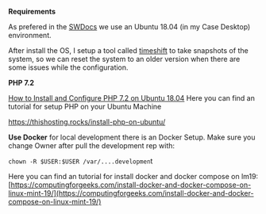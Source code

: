 **Requirements**

As prefered in the [SWDocs](https://docs.shopware.com/en/shopware-platform-dev-en/getting-started/requirements) we use an Ubuntu 18.04 (in my Case Desktop) environment.

After install the OS, I setup a tool called [timeshift](https://github.com/teejee2008/timeshift) to take snapshots of the system, so we can reset the system to an older version when there are some issues while the configuration.

**PHP 7.2**

[How to Install and Configure PHP 7.2 on Ubuntu 18.04](https://www.vultr.com/docs/configure-php-7-2-on-ubuntu-18-04)
Here you can find an tutorial for setup PHP on your Ubuntu Machine

https://thishosting.rocks/install-php-on-ubuntu/


**Use Docker**
for local development there is an Docker Setup.
Make sure you change Owner after pull the development rep with:

`chown -R $USER:$USER /var/....developmen`t

Here you can find an tutorial for install docker and docker compose on lm19:
[https://computingforgeeks.com/install-docker-and-docker-compose-on-linux-mint-19/](https://computingforgeeks.com/install-docker-and-docker-compose-on-linux-mint-19/)


<!--stackedit_data:
eyJoaXN0b3J5IjpbMTE4OTY1NTY2MF19
-->